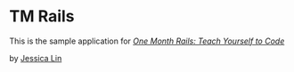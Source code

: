 # TM Rails

This is the sample application for [*One Month Rails: Teach Yourself to Code*](http://onemonthrails.com)

by [Jessica Lin](http://jerseejess.com)